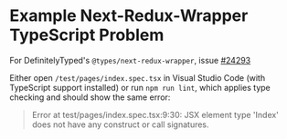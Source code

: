 # Example Next-Redux-Wrapper TypeScript Problem

For DefinitelyTyped's `@types/next-redux-wrapper`, issue
[#24293](https://github.com/DefinitelyTyped/DefinitelyTyped/issues/24293)

Either open `/test/pages/index.spec.tsx` in Visual Studio Code (with
TypeScript support installed) or run `npm run lint`, which applies
type checking and should show the same error:

> Error at test/pages/index.spec.tsx:9:30: JSX element type 'Index'
> does not have any construct or call signatures.

